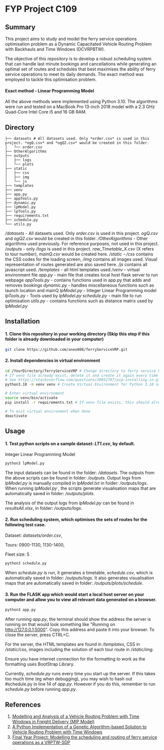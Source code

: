 # FYP Project C109

## Summary
This project aims to study and model the ferry service operations optimisation problem as a Dynamic Capacitated Vehicle Routing Problem with Backhauls and Time Windows (DCVRPBTW).

The objective of this repository is to develop a robust scheduling system that can handle last minute bookings and cancellations while generating an optimal set of routes and schedules that best maximises the ability of ferry service operations to meet its daily demands. The exact method was employed to tackle this optimisation problem.

#### Exact method - Linear Programming Model

All the above methods were implemented using Python 3.10.
The algorithms were run and tested on a MacBook Pro 13-inch 2018 model with a 2.3 GHz Quad-Core Intel Core i5 and 16 GB RAM.

## Directory
```
├── datasets # All datasets used. Only *order.csv* is used in this project. *ogQ.csv* and *ogQ2.csv* would be created in this folder.
│   └── order.csv
├── OtherAlgorithms
├── outputs
│   ├── logs
│   └── plots
├── static
│   ├── css
│   ├── img
│   └── js
├── templates
├── venv
├── app.py
├── appTools.py
├── dynamic.py
├── lpModel.py
├── lpTools.py
├── requirements.txt
├── schedule.py
└── utils.py
```
*/datasets* - All datasets used. Only *order.csv* is used in this project. *ogQ.csv* and *ogQ2.csv* would be created in this folder.
*/OtherAlgorithms* - Other algorithms used previously. For reference purposes, not used in this project.
*/outputs* - only */logs* is used in this project. *raw_Timetable_X.csv* (X refers to tour number), *mainQ.csv* would be created here.
*/static* - */css* contains the CSS codes for the loading screen, */img* contains all images used. Visual representation of routes generated are also saved here. */js* contains all javascript used.
*/templates* - all html templates used
*/venv* - virtual environment file
*app.py* - main file that creates local host flask server to run webpage
*appTools.py* - contains functions used in app.py that adds and removes bookings
*dynamic.py* - handles miscellaneous functions such as launch location and mainQ
*lpModel.py* - Integer Linear Programming model
*lpTools.py* - Tools used by *lpModel.py*
*schedule.py* - main file to run optimisation
*utils.py* - contains functions such as distance matrix used by *lpModel.py*

## Installation

#### 1. Clone this repository in your working directory (Skip this step if this folder is already downloaded in your computer)

```bash
git clone https://github.com/aneo008/ferryServiceVRP.git
```

#### 2. Install dependencies in virtual environment 

```bash
cd /YourDirectory/ferryServiceVRP # Change directory to ferry service VRP folder
# If venv file already exist, delete it and create it again every time you shift the location of this project
# See https://stackoverflow.com/questions/20952797/pip-installing-in-global-site-packages-instead-of-virtualenv if you are facing venv issues
python3.10 -m venv venv # Create Virtual Environment for Python 3.10 named "venv"

# Enter virtual environment
source venv/bin/activate 
pip install -r requirements.txt # If venv file exists, this should already be installe

# To exit virtual environment when done
deactivate 
```

## Usage

#### 1. Test python scripts on a sample dataset: *LT1.csv*, by default. 

Integer Linear Programming Model
```python
python3 lpModel.py
```

The input datasets can be found in the folder: */datasets*.
The outputs from the above scripts can be found in folder: */outputs*.
Output logs from *lpModel.py* is manually compiled in *lpModel.txt* in folder: */outputs/logs*.
When running *lpModel.py* , the scripts generate visualisation maps that are automatically saved in folder: */outputs/plots*.

The analysis of the output logs from *lpModel.py* can be found in *resultsAll.xlsx*, in folder: */outputs/logs*.

#### 2. Run scheduling system, which optimises the sets of routes for the following test case.

Dataset: *datasets/order.csv*,

Tours: 0900-1130, 1130-1400,

Fleet size: 5

```python
python3 schedule.py
```
When *schedule.py* is run, it generates a timetable, *schedule.csv*, which is automatically saved in folder: */outputs/logs*.
It also generates visualisation maps that are automatically saved in folder: */outputs/plots/schedule*.

#### 3. Run the FLASK app which would start a local host server on your computer and allow you to view all relevant data generated on a browser.

```python
python3 app.py
```
After running *app.py*, the terminal should show the address the server is running on that would look something like "Running on http://127.0.0.1:5000". Copy this address and paste it into your browser. To close the server, press CTRL+C. 

For the server, the HTML templates are found in */templates*, CSS in */static/css*, images including the solution of each tour route in */static/img*.

Ensure you have internet connection for the formatting to work as the formatting uses BootStrap Library. 

Currently, *schedule.py* runs every time you start up the server. If this takes too much time (eg when debugging), you may wish to hash out #schedule.py in line 14 of *app.py*. However if you do this, remember to run *schedule.py* before running *app.py*.

## References
1. [Modelling and Analysis of a Vehicle Routing Problem with Time Windows in Freight Delivery (MIP Model)](https://github.com/dungtran209/Modelling-and-Analysis-of-a-Vehicle-Routing-Problem-with-Time-Windows-in-Freight-Delivery/)
2. [A Python Implementation of a Genetic Algorithm-based Solution to Vehicle Routing Problem with Time Windows](https://github.com/iRB-Lab/py-ga-VRPTW/)
3. [Final Year Project: Modelling the scheduling and routing of ferry service operations as a VRPTW-SDP ](https://github.com/chensxb97/ferryServiceVRP)
